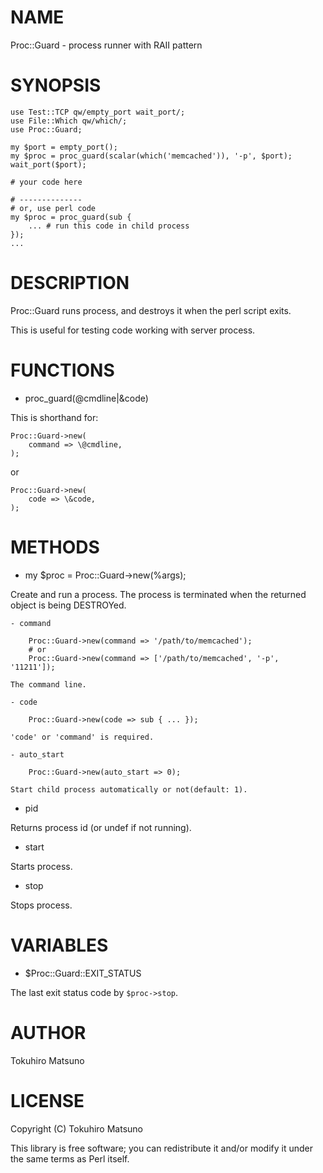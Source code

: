 # NAME

Proc::Guard - process runner with RAII pattern

# SYNOPSIS

    use Test::TCP qw/empty_port wait_port/;
    use File::Which qw/which/;
    use Proc::Guard;

    my $port = empty_port();
    my $proc = proc_guard(scalar(which('memcached')), '-p', $port);
    wait_port($port);

    # your code here

    # --------------
    # or, use perl code
    my $proc = proc_guard(sub {
        ... # run this code in child process
    });
    ...

# DESCRIPTION

Proc::Guard runs process, and destroys it when the perl script exits.

This is useful for testing code working with server process.

# FUNCTIONS

- proc_guard(@cmdline|\&code)

This is shorthand for:

    Proc::Guard->new(
        command => \@cmdline,
    );

or

    Proc::Guard->new(
        code => \&code,
    );

# METHODS

- my $proc = Proc::Guard->new(%args);

Create and run a process. The process is terminated when the returned object is being DESTROYed.

    - command

        Proc::Guard->new(command => '/path/to/memcached');
        # or
        Proc::Guard->new(command => ['/path/to/memcached', '-p', '11211']);

    The command line.

    - code

        Proc::Guard->new(code => sub { ... });

    'code' or 'command' is required.

    - auto_start

        Proc::Guard->new(auto_start => 0);

    Start child process automatically or not(default: 1).

- pid

Returns process id (or undef if not running).

- start

Starts process.

- stop

Stops process.

# VARIABLES

- $Proc::Guard::EXIT_STATUS

The last exit status code by `$proc->stop`.

# AUTHOR

Tokuhiro Matsuno <tokuhirom AAJKLFJEF GMAIL COM>

# LICENSE

Copyright (C) Tokuhiro Matsuno

This library is free software; you can redistribute it and/or modify
it under the same terms as Perl itself.